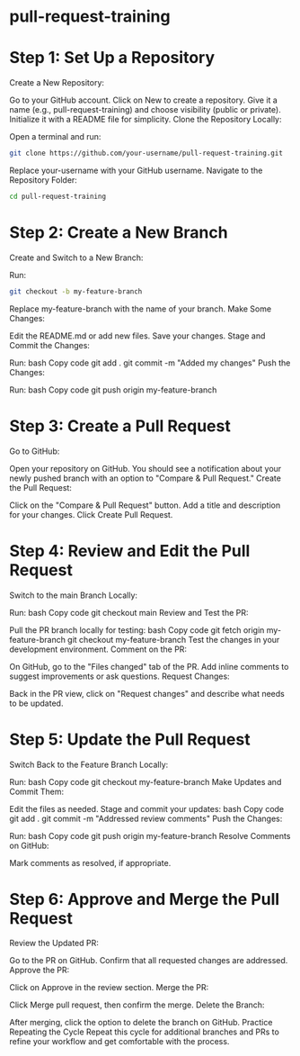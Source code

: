# pull-request-training

# Step 1: Set Up a Repository

Create a New Repository:

Go to your GitHub account.
Click on New to create a repository.
Give it a name (e.g., pull-request-training) and choose visibility (public or private).
Initialize it with a README file for simplicity.
Clone the Repository Locally:

Open a terminal and run:
```bash
git clone https://github.com/your-username/pull-request-training.git
```

Replace your-username with your GitHub username.
Navigate to the Repository Folder:

```bash
cd pull-request-training
```

# Step 2: Create a New Branch

Create and Switch to a New Branch:

Run:
```bash
git checkout -b my-feature-branch
```

Replace my-feature-branch with the name of your branch.
Make Some Changes:

Edit the README.md or add new files.
Save your changes.
Stage and Commit the Changes:

Run:
bash
Copy code
git add .
git commit -m "Added my changes"
Push the Changes:

Run:
bash
Copy code
git push origin my-feature-branch

# Step 3: Create a Pull Request

Go to GitHub:

Open your repository on GitHub.
You should see a notification about your newly pushed branch with an option to "Compare & Pull Request."
Create the Pull Request:

Click on the "Compare & Pull Request" button.
Add a title and description for your changes.
Click Create Pull Request.

# Step 4: Review and Edit the Pull Request

Switch to the main Branch Locally:

Run:
bash
Copy code
git checkout main
Review and Test the PR:

Pull the PR branch locally for testing:
bash
Copy code
git fetch origin my-feature-branch
git checkout my-feature-branch
Test the changes in your development environment.
Comment on the PR:

On GitHub, go to the "Files changed" tab of the PR.
Add inline comments to suggest improvements or ask questions.
Request Changes:

Back in the PR view, click on "Request changes" and describe what needs to be updated.

# Step 5: Update the Pull Request

Switch Back to the Feature Branch Locally:

Run:
bash
Copy code
git checkout my-feature-branch
Make Updates and Commit Them:

Edit the files as needed.
Stage and commit your updates:
bash
Copy code
git add .
git commit -m "Addressed review comments"
Push the Changes:

Run:
bash
Copy code
git push origin my-feature-branch
Resolve Comments on GitHub:

Mark comments as resolved, if appropriate.

# Step 6: Approve and Merge the Pull Request

Review the Updated PR:

Go to the PR on GitHub.
Confirm that all requested changes are addressed.
Approve the PR:

Click on Approve in the review section.
Merge the PR:

Click Merge pull request, then confirm the merge.
Delete the Branch:

After merging, click the option to delete the branch on GitHub.
Practice Repeating the Cycle
Repeat this cycle for additional branches and PRs to refine your workflow and get comfortable with the process.
